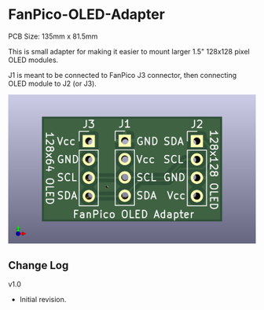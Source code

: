 # FanPico-OLED-Adapter

PCB Size: 135mm x 81.5mm

This is small adapter for making it easier to mount larger 1.5" 128x128 pixel OLED modules.

J1 is meant to be connected to FanPico J3 connector, then connecting OLED module to J2 (or J3).

![PCB Render](board.png)

## Change Log

v1.0 
- Initial revision.


